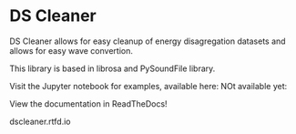 
DS Cleaner
===========

DS Cleaner allows for easy cleanup of energy disagregation datasets and allows
for easy wave convertion.

This library is based in librosa and PySoundFile library.

Visit the Jupyter notebook for examples, available here: NOt available yet:

View the documentation in ReadTheDocs!

dscleaner.rtfd.io